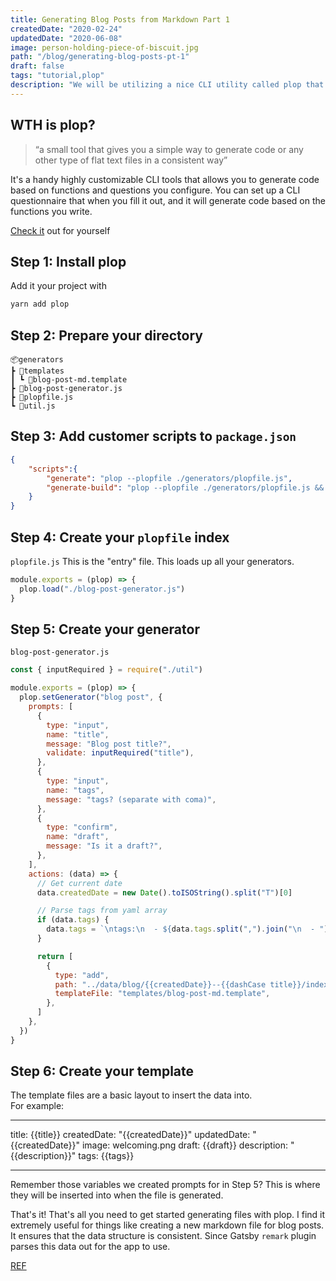 ```yaml
---
title: Generating Blog Posts from Markdown Part 1
createdDate: "2020-02-24"
updatedDate: "2020-06-08"
image: person-holding-piece-of-biscuit.jpg
path: "/blog/generating-blog-posts-pt-1"
draft: false
tags: "tutorial,plop"
description: "We will be utilizing a nice CLI utility called plop that will help keep our Markdown metadata consistent."
---
```


## WTH is plop?

> “a small tool that gives you a simple way to generate code or any other type of flat text files in a consistent way”

It's a handy highly customizable CLI tools that allows you to generate code based on functions and questions you configure.
You can set up a CLI questionnaire that when you fill it out, and it will generate code based on the functions you write.

[Check it](https://github.com/plopjs/plop) out for yourself

## Step 1: Install plop

Add it your project with

```sh
yarn add plop
```

## Step 2: Prepare your directory

```dir
📦generators
┣ 📂templates
┃ ┗ 📜blog-post-md.template
┣ 📜blog-post-generator.js
┣ 📜plopfile.js
┗ 📜util.js
```

## Step 3: Add customer scripts to `package.json`

```JSON
{
    "scripts":{
        "generate": "plop --plopfile ./generators/plopfile.js",
        "generate-build": "plop --plopfile ./generators/plopfile.js && gatsby build"
    }
}
```

## Step 4: Create your `plopfile` index

`plopfile.js`
This is the "entry" file. This loads up all your generators.

```js
module.exports = (plop) => {
  plop.load("./blog-post-generator.js")
}
```

## Step 5: Create your generator

`blog-post-generator.js`

```js
const { inputRequired } = require("./util")

module.exports = (plop) => {
  plop.setGenerator("blog post", {
    prompts: [
      {
        type: "input",
        name: "title",
        message: "Blog post title?",
        validate: inputRequired("title"),
      },
      {
        type: "input",
        name: "tags",
        message: "tags? (separate with coma)",
      },
      {
        type: "confirm",
        name: "draft",
        message: "Is it a draft?",
      },
    ],
    actions: (data) => {
      // Get current date
      data.createdDate = new Date().toISOString().split("T")[0]

      // Parse tags from yaml array
      if (data.tags) {
        data.tags = `\ntags:\n  - ${data.tags.split(",").join("\n  - ")}`
      }

      return [
        {
          type: "add",
          path: "../data/blog/{{createdDate}}--{{dashCase title}}/index.md",
          templateFile: "templates/blog-post-md.template",
        },
      ]
    },
  })
}
```

## Step 6: Create your template

The template files are a basic layout to insert the data into.  
For example:

---

title: {{title}}
createdDate: "{{createdDate}}"
updatedDate: "{{createdDate}}"
image: welcoming.png
draft: {{draft}}
description: "{{description}}"
tags: {{tags}}

---

Remember those variables we created prompts for in Step 5? This is where they will be inserted into when the file is generated.

That's it! That's all you need to get started generating files with plop.
I find it extremely useful for things like creating a new markdown file for blog posts. It ensures that the data structure is consistent.
Since Gatsby `remark` plugin parses this data out for the app to use.

[REF](https://dev.to/ekafyi/adding-generators-to-your-gatsby-site-with-plop-2gd5)

